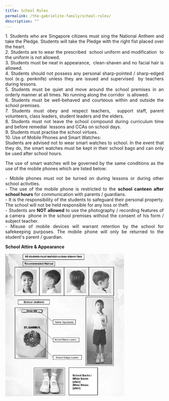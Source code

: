 ```yaml
---
title: School Rules
permalink: /the-gabrielite-family/school-rules/
description: ""
---
```

<p align="justify"> 
1. Students who are Singapore citizens must sing the National Anthem and take the Pledge. Students will take the Pledge with the right fist placed over the heart. <br>2. Students are to wear the prescribed &nbsp;school uniform and modification &nbsp;to the uniform is not allowed. <br>3. Students must be neat in appearance, &nbsp;clean-shaven and no facial hair is allowed. <br> 4. Students should not possess any personal sharp-pointed / sharp-edged tool (e.g. penknife) unless they are issued and supervised &nbsp;by teachers during lessons. <br>5. Students must be quiet and move around the school premises in an orderly manner at all times. No running along the corridor &nbsp;is allowed. <br> 6. Students must be well-behaved and courteous within and outside the school premises.&nbsp;<br> 7. Students must obey and respect teachers, &nbsp;support staff, parent volunteers, class leaders, student leaders and the elders. <br> 8. Students must not leave the school compound&nbsp;during curriculum time and before remedial &nbsp;lessons and CCAs on school days.&nbsp; &nbsp;  <br> 9. Students must practise the school virtues. <br> 10. Use of Mobile Phones and Smart Watches:  <br>Students are advised not to wear smart watches to school. In the event that they do, the smart watches must be kept in their school bags and can only be used after school hours.  </p>

<p align="justify">
The use of smart watches will be governed by the same conditions as the use of the mobile phones which are listed below:  
</p>


<p align="justify">
- Mobile phones must not be turned on during lessons or during other school activities.<br> - The use of the mobile phone is restricted to the&nbsp;<b>school canteen after school hours</b>&nbsp;for communication with parents / guardians. <br> - It is the responsibility of the students to safeguard their personal property. The school will not be held responsible for any loss or theft. <br> - Students are&nbsp;<b>NOT allowed</b>&nbsp;to use the photography / recording features of a camera&nbsp; phone in the school premises without the consent of his form / subject teacher. <br> - Misuse of mobile devices will warrant retention by the school for safekeeping purposes. The mobile phone will only be returned to the student's parent / guardian.</p>

**School Attire &amp; Appearance**

<img src="/images/2023%20attire.jpeg" style="width:75%">